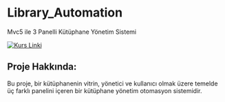 # Library_Automation
Mvc5 ile 3 Panelli Kütüphane Yönetim Sistemi

[![Kurs Linki](https://img.shields.io/badge/Kurs%20Linki%20-izlemek%20için%20tıklayın-purple)](https://www.udemy.com/course/mvc5-ile-3-panelli-kutuphane-yonetim-sistemi/)

## Proje Hakkında: 
Bu proje, bir kütüphanenin vitrin, yönetici ve kullanıcı olmak üzere temelde üç farklı panelini içeren bir kütüphane yönetim otomasyon sistemidir.
